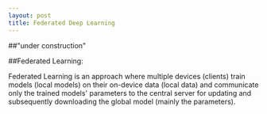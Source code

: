 ```yaml
---
layout: post 
title: Federated Deep Learning
---
```


##"under construction"

##Federated Learning: 

Federated Learning is an approach where multiple devices (clients) train models (local models) on their on-device data (local data) and communicate only the trained models' parameters to the central server for updating and subsequently downloading the global model (mainly the parameters). 
